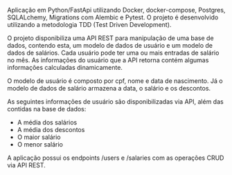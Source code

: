 Aplicação em Python/FastApi utilizando Docker, docker-compose, Postgres, SQLALchemy, Migrations com Alembic e Pytest. O projeto é desenvolvido utilizando a metodologia TDD (Test Driven Development).

O projeto disponibiliza uma API REST para manipulação de uma base de dados, contendo esta, um modelo de dados de usuário e um modelo de dados de salários. Cada usuário pode ter uma ou mais entradas de salário no
mês. As informações do usuário que a API retorna contém algumas informações calculadas dinamicamente.

O modelo de usuário é composto por cpf, nome e data de nascimento. Já o modelo de dados de salário armazena a data, o salário e os descontos.

As seguintes informações de usuário são disponibilizadas via API, além das contidas na base de dados:
- A média dos salários
- A média dos descontos
- O maior salário
- O menor salário
  
A aplicação possui os endpoints /users e /salaries com as operações CRUD via API REST.

